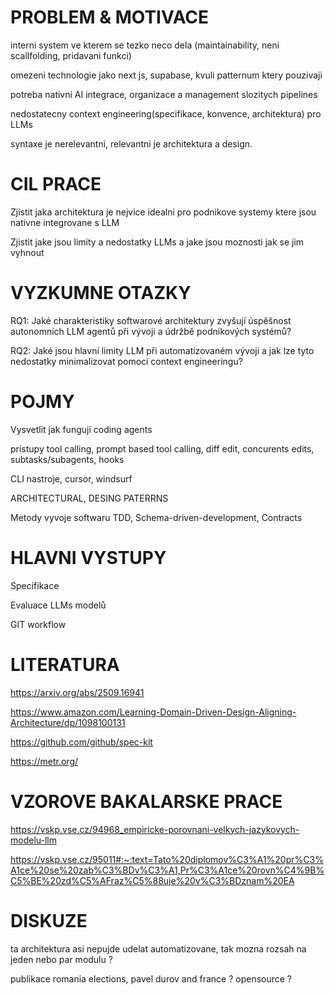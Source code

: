 # PROBLEM & MOTIVACE

interni system ve kterem se tezko neco dela (maintainability, neni scallfolding, pridavani funkci)

omezeni technologie jako next js, supabase, kvuli patternum ktery pouzivaji

potreba nativni AI integrace, organizace a management slozitych pipelines

nedostatecny context engineering(specifikace, konvence, architektura) pro LLMs

syntaxe je nerelevantni, relevantni je architektura a design.

# CIL PRACE

Zjistit jaka architektura je nejvice idealni pro podnikove systemy ktere jsou nativne integrovane s LLM

Zjistit jake jsou limity a nedostatky LLMs a jake jsou moznosti jak se jim vyhnout



# VYZKUMNE OTAZKY

RQ1: Jaké charakteristiky softwarové architektury zvyšují úspěšnost autonomních LLM agentů při vývoji a údržbě podnikových systémů?

RQ2: Jaké jsou hlavní limity LLM při automatizovaném vývoji a jak lze tyto nedostatky minimalizovat pomocí context engineeringu?


# POJMY

Vysvetlit jak funguji coding agents

pristupy tool calling, prompt based tool calling, diff edit, concurents edits, subtasks/subagents, hooks

CLI nastroje, cursor, windsurf

ARCHITECTURAL, DESING PATERRNS

Metody vyvoje softwaru TDD, Schema-driven-development, Contracts




# HLAVNI VYSTUPY

Specifikace

Evaluace LLMs modelů

GIT workflow 


# LITERATURA

https://arxiv.org/abs/2509.16941

https://www.amazon.com/Learning-Domain-Driven-Design-Aligning-Architecture/dp/1098100131

https://github.com/github/spec-kit

https://metr.org/


# VZOROVE BAKALARSKE PRACE

https://vskp.vse.cz/94968_empiricke-porovnani-velkych-jazykovych-modelu-llm

https://vskp.vse.cz/95011#:~:text=Tato%20diplomov%C3%A1%20pr%C3%A1ce%20se%20zab%C3%BDv%C3%A1,Pr%C3%A1ce%20rovn%C4%9B%C5%BE%20zd%C5%AFraz%C5%88uje%20v%C3%BDznam%20EA


# DISKUZE

ta architektura asi nepujde udelat automatizovane, tak mozna rozsah na jeden nebo par modulu ?

publikace romania elections, pavel durov and france ? opensource ?

